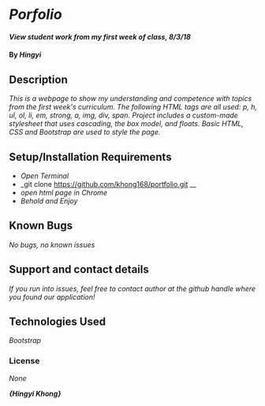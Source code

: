 # _Porfolio_

#### _View student work from my first week of class, 8/3/18_

#### By _**Hingyi**_

## Description

_This is a webpage to show my understanding and competence with topics from the first week's curriculum. The following HTML tags are all used: p, h, ul, ol, li, em, strong, a, img, div, span. Project includes a custom-made stylesheet that uses cascading, the box model, and floats. Basic HTML, CSS and Bootstrap are used to style the page._

## Setup/Installation Requirements

* _Open Terminal_
* _git clone https://github.com/khong168/portfolio.git __
* _open html page in Chrome_
* _Behold and Enjoy_

## Known Bugs

_No bugs, no known issues_

## Support and contact details

_If you run into issues, feel free to contact author at the github handle where you found our application!_

## Technologies Used

_Bootstrap_

### License

*None*

**_{Hingyi Khong}_**
